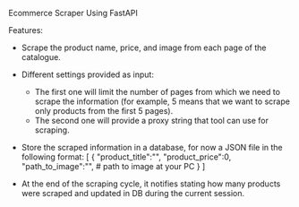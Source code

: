 Ecommerce Scraper Using FastAPI

Features:

- Scrape the product name, price, and image from each page of the catalogue. 
- Different settings provided as input:
  - The first one will limit the number of pages from which we need to scrape the information (for example, 5 means that we want to scrape only products from the first 5 pages).
  - The second one will provide a proxy string that tool can use for scraping.

- Store the scraped information in a database, for now a JSON file in the following format:
    [
      {
        "product_title":"",
        "product_price":0,
        "path_to_image":"", # path to image at your PC
      }
    ]

- At the end of the scraping cycle, it notifies stating how many products were scraped and updated in DB during the current session.
